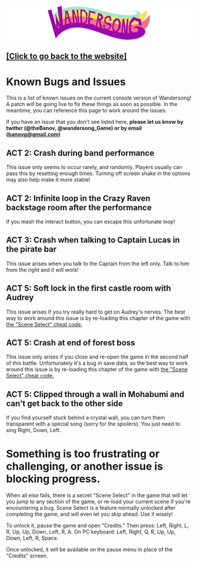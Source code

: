 [![WANDERSONG logo](_logo_smol2.png)](http://wanderso.ng)
## [[Click to go back to the website]](http://wanderso.ng)
# Known Bugs and Issues
This is a list of known issues on the current console version of Wandersong! A patch will be going live to fix these things as soon as possible. In the meantime, you can reference this page to work around the issues. 

If you have an issue that you don't see listed here, **please let us know by twitter (@theBanov, @wandersong_Game) or by email (banovg@gmail.com)**

## ACT 2: Crash during band performance
This issue only seems to occur rarely, and randomly. Players usually can pass this by resetting enough times. Turning off screen shake in the options may also help make it more stable!

## ACT 2: Infinite loop in the Crazy Raven backstage room after the performance
If you mash the interact button, you can escape this unfortunate loop! 

## ACT 3: Crash when talking to Captain Lucas in the pirate bar
This issue arises when you talk to the Captain from the left only. Talk to him from the right and it will work!

## ACT 5: Soft lock in the first castle room with Audrey
This issue arises if you try really hard to get on Audrey's nerves. The best way to work around this issue is by re-loading this chapter of the game with [the "Scene Select" cheat code.](#something-is-too-frustrating-or-challenging-or-another-issue-is-blocking-progress)

## ACT 5: Crash at end of forest boss
This issue only arises if you close and re-open the game in the second half of this battle. Unfortunately it's a bug in save data, so the best way to work around this issue is by re-loading this chapter of the game with [the "Scene Select" cheat code.](#something-is-too-frustrating-or-challenging-or-another-issue-is-blocking-progress)

## ACT 5: Clipped through a wall in Mohabumi and can't get back to the other side
If you find yourself stuck behind a crystal wall, you can turn them transparent with a special song (sorry for the spoilers). You just need to sing Right, Down, Left.

# Something is too frustrating or challenging, or another issue is blocking progress.
When all else fails, there is a secret "Scene Select" in the game that will let you jump to any section of the game, or re-load your current scene if you're encountering a bug. Scene Select is a feature normally unlocked after completing the game, and will even let you skip ahead. Use it wisely!

To unlock it, pause the game and open "Credits." Then press: Left, Right, L, R, Up, Up, Down, Left, R, A.
On PC keyboard: Left, Right, Q, R, Up, Up, Down, Left, R, Space.

Once unlocked, it will be available on the pause menu in place of the "Credits" screen.
